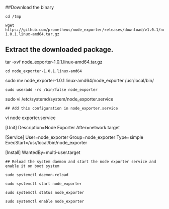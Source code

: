 ##Download the binary
```
cd /tmp

wget https://github.com/prometheus/node_exporter/releases/download/v1.0.1/node_exporter-1.0.1.linux-amd64.tar.gz
```
## Extract the downloaded package. 
tar -xvf node_exporter-1.0.1.linux-amd64.tar.gz
```
cd node_exporter-1.0.1.linux-amd64
```
sudo mv node_exporter-1.0.1.linux-amd64/node_exporter /usr/local/bin/
```
sudo useradd -rs /bin/false node_exporter
```
sudo vi /etc/systemd/system/node_exporter.service
```
## Add this configuration in node_exporter.service
```   
vi node exporter.service

[Unit]
Description=Node Exporter
After=network.target

[Service]
User=node_exporter
Group=node_exporter
Type=simple
ExecStart=/usr/local/bin/node_exporter

[Install]
WantedBy=multi-user.target
```
## Reload the system daemon and start the node exporter service and enable it on boot system 

sudo systemctl daemon-reload

sudo systemctl start node_exporter

sudo systemctl status node_exporter

sudo systemctl enable node_exporter

